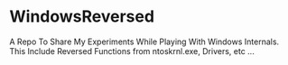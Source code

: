 # WindowsReversed
A Repo To Share My Experiments While Playing With Windows Internals. This Include Reversed Functions from ntoskrnl.exe, Drivers, etc ...  
